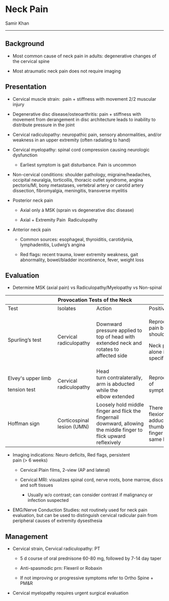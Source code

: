 # Neck Pain 

Samir Khan

---

## Background

- Most common cause of neck pain in adults: degenerative changes of
    the cervical spine

- Most atraumatic neck pain does not require imaging

## Presentation

- Cervical muscle strain:  pain + stiffness with movement 2/2 muscular
    injury

- Degenerative disc disease/osteoarthritis: pain + stiffness with
    movement from derangement in disc architecture leads to inability to
    distribute pressure in the joint

- Cervical radiculopathy: neuropathic pain, sensory abnormalities,
    and/or weakness in an upper extremity (often radiating to hand)

- Cervical myelopathy: spinal cord compression causing neurologic
    dysfunction

    - Earliest symptom is gait disturbance. Pain is uncommon

- Non-cervical conditions: shoulder pathology, migraine/headaches,
    occipital neuralgia, torticollis, thoracic outlet syndrome, angina
    pectoris/MI, bony metastases, vertebral artery or carotid artery
    dissection, fibromyalgia, meningitis, transverse myelitis 

- Posterior neck pain 

    - Axial only à MSK (sprain vs degenerative disc disease) 

    - Axial + Extremity Pain  Radiculopathy 


- Anterior neck pain 

    - Common sources: esophageal, thyroiditis, carotidynia, lymphadenitis,
        Ludwig’s angina

    - Red flags: recent trauma, lower extremity weakness, gait
        abnormality, bowel/bladder incontinence, fever, weight loss 

## Evaluation

- Determine MSK (axial pain) vs Radiculopathy/Myelopathy vs
    Non-spinal 

<table>
<colgroup>
<col style="width: 23%" />
<col style="width: 19%" />
<col style="width: 33%" />
<col style="width: 23%" />
</colgroup>
<thead>
<tr class="header">
<th colspan="4"> Provocation Tests of the Neck</th>
</tr>
</thead>
<tbody>
<tr class="odd">
<td>Test</td>
<td>Isolates</td>
<td>Action</td>
<td>Positive if</td>
</tr>
<tr class="even">
<td>Spurling’s test </td>
<td>Cervical radiculopathy </td>
<td>Downward pressure applied to top of head with extended neck and
rotates to affected side </td>
<td><p>Reproducible pain beyond shoulder</p>
<p>Neck pain alone is not specific</p></td>
</tr>
<tr class="odd">
<td><p>Elvey's upper limb </p>
<p>tension test </p></td>
<td>Cervical radiculopathy </td>
<td>Head turn contralaterally, arm is abducted while the
elbow extended  </td>
<td>Reproduction of symptoms </td>
</tr>
<tr class="even">
<td>Hoffman sign </td>
<td>Corticospinal lesion (UMN) </td>
<td>Loosely hold middle finger and flick the fingernail downward,
allowing the middle finger to flick upward reflexively</td>
<td>There is flexion &amp; adduction of thumb/index finger on the same
hand</td>
</tr>
</tbody>
</table>

- Imaging indications: Neuro deficits, Red flags, persistent
    pain (\> 6 weeks) 

    - Cervical Plain films, 2-view (AP and lateral) 

    - Cervical MRI: visualizes spinal cord, nerve roots, bone marrow,
        discs and soft tissues

        - Usually w/o contrast; can consider contrast if malignancy or
            infection suspected

- EMG/Nerve Conduction Studies: not routinely used for neck pain
    evaluation, but can be used to distinguish cervical radicular pain
    from peripheral causes of extremity dysesthesia

## Management

- Cervical strain, Cervical radiculopathy: PT

    - 5 d course of oral prednisone 60-80 mg, followed by 7-14 day taper

    - Anti-spasmodic prn: Flexeril or Robaxin

    - If not improving or progressive symptoms refer to Ortho Spine + PM&R

- Cervical myelopathy requires urgent surgical evaluation  
